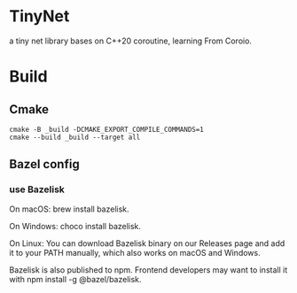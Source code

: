 # TinyNet
a tiny net library bases on C++20 coroutine, learning From Coroio.

# Build
## Cmake
```shell
cmake -B _build -DCMAKE_EXPORT_COMPILE_COMMANDS=1
cmake --build _build --target all
```

## Bazel config

### use Bazelisk

On macOS: brew install bazelisk.

On Windows: choco install bazelisk.

On Linux: You can download Bazelisk binary on our Releases page and add it to your PATH manually, which also works on macOS and Windows.

Bazelisk is also published to npm. Frontend developers may want to install it with npm install -g @bazel/bazelisk.
